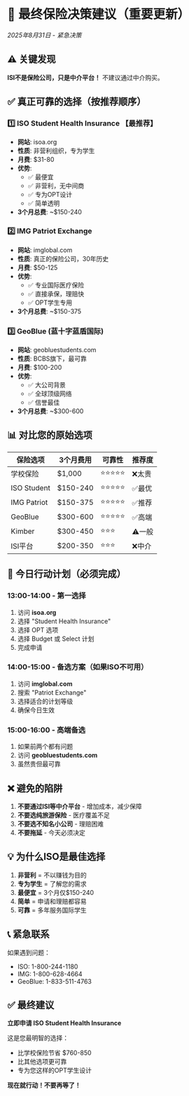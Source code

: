 # 🚨 最终保险决策建议（重要更新）
*2025年8月31日 - 紧急决策*

## ⚠️ 关键发现

**ISI不是保险公司，只是中介平台！** 不建议通过中介购买。

## ✅ 真正可靠的选择（按推荐顺序）

### 1️⃣ **ISO Student Health Insurance** 【最推荐】
- **网站**: isoa.org
- **性质**: 非营利组织，专为学生
- **月费**: $31-80
- **优势**: 
  - ✅ 最便宜
  - ✅ 非营利，无中间商
  - ✅ 专为OPT设计
  - ✅ 简单透明
- **3个月总费**: ~$150-240

### 2️⃣ **IMG Patriot Exchange**
- **网站**: imglobal.com
- **性质**: 真正的保险公司，30年历史
- **月费**: $50-125
- **优势**:
  - ✅ 专业国际医疗保险
  - ✅ 直接承保，理赔快
  - ✅ OPT学生专用
- **3个月总费**: ~$150-375

### 3️⃣ **GeoBlue (蓝十字蓝盾国际)**
- **网站**: geobluestudents.com
- **性质**: BCBS旗下，最可靠
- **月费**: $100-200
- **优势**:
  - ✅ 大公司背景
  - ✅ 全球顶级网络
  - ✅ 信誉最佳
- **3个月总费**: ~$300-600

## 📊 对比您的原始选项

| 保险选项 | 3个月费用 | 可靠性 | 推荐度 |
|---------|-----------|--------|--------|
| 学校保险 | $1,000 | ⭐⭐⭐⭐⭐ | ❌太贵 |
| ISO Student | $150-240 | ⭐⭐⭐⭐⭐ | ✅最优 |
| IMG Patriot | $150-375 | ⭐⭐⭐⭐⭐ | ✅推荐 |
| GeoBlue | $300-600 | ⭐⭐⭐⭐⭐ | ✅高端 |
| Kimber | $300-450 | ⭐⭐⭐ | ⚠️一般 |
| ISI平台 | $200-350 | ⭐⭐⭐ | ❌中介 |

## 🎯 今日行动计划（必须完成）

### 13:00-14:00 - 第一选择
1. 访问 **isoa.org**
2. 选择 "Student Health Insurance"
3. 选择 OPT 选项
4. 选择 Budget 或 Select 计划
5. 完成申请

### 14:00-15:00 - 备选方案（如果ISO不可用）
1. 访问 **imglobal.com**
2. 搜索 "Patriot Exchange"
3. 选择适合的计划等级
4. 确保今日生效

### 15:00-16:00 - 高端备选
1. 如果前两个都有问题
2. 访问 **geobluestudents.com**
3. 虽然贵但最可靠

## ❌ 避免的陷阱

1. **不要通过ISI等中介平台** - 增加成本，减少保障
2. **不要选纯旅游保险** - 医疗覆盖不足
3. **不要选不知名小公司** - 理赔困难
4. **不要拖延** - 今天必须决定

## 💡 为什么ISO是最佳选择

1. **非营利** = 不以赚钱为目的
2. **专为学生** = 了解您的需求
3. **最便宜** = 3个月仅$150-240
4. **简单** = 申请和理赔都容易
5. **可靠** = 多年服务国际学生

## 📞 紧急联系

如果遇到问题：
- ISO: 1-800-244-1180
- IMG: 1-800-628-4664
- GeoBlue: 1-833-511-4763

## ✅ 最终建议

**立即申请 ISO Student Health Insurance**

这是您最明智的选择：
- 比学校保险节省 $760-850
- 比其他选项更可靠
- 专为您这样的OPT学生设计

**现在就行动！不要再等了！**